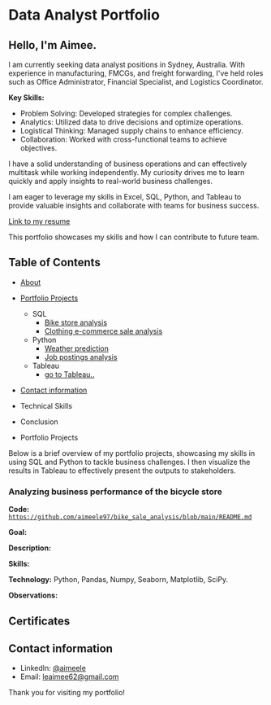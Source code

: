 
# Data Analyst Portfolio

## Hello, I'm Aimee.

I am currently seeking data analyst positions in Sydney, Australia. With experience in manufacturing, FMCGs, and freight forwarding, I've held roles such as Office Administrator, Financial Specialist, and Logistics Coordinator.

__Key Skills:__

- Problem Solving: Developed strategies for complex challenges.
- Analytics: Utilized data to drive decisions and optimize operations.
- Logistical Thinking: Managed supply chains to enhance efficiency.
- Collaboration: Worked with cross-functional teams to achieve objectives.

I have a solid understanding of business operations and can effectively multitask while working independently. My curiosity drives me to learn quickly and apply insights to real-world business challenges.

I am eager to leverage my skills in Excel, SQL, Python, and Tableau to provide valuable insights and collaborate with teams for business success.

[Link to my resume](..)

This portfolio showcases my skills and how I can contribute to future team.

## Table of Contents
- [About](https://github.com/aimeele97/data-analysis-portfolio/blob/main/README.md)
- [Portfolio Projects](https://github.com/aimeele97/data-analysis-portfolio)
  - SQL
    - [Bike store analysis](https://github.com/aimeele97/bike_sale_analysis)
    - [Clothing e-commerce sale analysis](https://github.com/aimeele97/clothing-e-commerce-analysis)
  - Python
    - [Weather prediction](https://github.com/aimeele97/weather_analysis_prediction)
    - [Job postings analysis](https://github.com/aimeele97/indeed_job_analysis) 
  - Tableau 
    - [go to Tableau..](https://public.tableau.com/app/profile/aimee.le9707/viz/Bikes_stores_revenue/Dashboard1)
  
- [Contact information](https://github.com/tiannaparris/Data-Analysis-Portfolio/blob/main/README.md#contacts)
- Technical Skills

- Conclusion

- Portfolio Projects

Below is a brief overview of my portfolio projects, showcasing my skills in using SQL and Python to tackle business challenges. I then visualize the results in Tableau to effectively present the outputs to stakeholders.

### Analyzing business performance of the bicycle store
**Code:** [`https://github.com/aimeele97/bike_sale_analysis/blob/main/README.md`](https://github.com/tiannaparris/PortfolioProjects/blob/main/Analyzing%20the%20Factors%20Contributing%20to%20the%20Success%20of%20a%20Movie.ipynb)

**Goal:** 

**Description:** 

**Skills:** 

**Technology:** Python, Pandas, Numpy, Seaborn, Matplotlib, SciPy.

**Observations:** 

###


## Certificates


## Contact information
- LinkedIn: [@aimeele](www.linkedin.com/in/aimeele97)
- Email: leaimee62@gmail.com

Thank you for visiting my portfolio!
